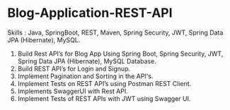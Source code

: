 # Blog-Application-REST-API

Skills : Java, SpringBoot, REST, Maven, Spring Security, JWT, Spring Data JPA (Hibernate), MySQL.

1. Build Rest API’s for Blog App Using Spring Boot, Spring Security, JWT, Spring Data JPA (Hibernate), MySQL Database.
2. Build REST API’s for Login and Signup.
3. Implement  Pagination and Sorting in the API's.
4. Implement Tests on REST API’s using Postman REST Client.
5. Implements SwaggerUI with Rest API.
6. Implement Tests of REST APIs with JWT using Swagger UI.
